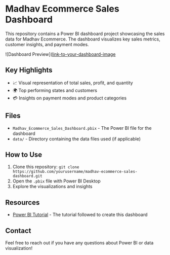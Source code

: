 # Madhav Ecommerce Sales Dashboard

This repository contains a Power BI dashboard project showcasing the sales data for Madhav Ecommerce. The dashboard visualizes key sales metrics, customer insights, and payment modes.

![Dashboard Preview]([link-to-your-dashboard-image](https://github.com/Sooraj1411/Power-Bi-Madhav-Ecommerce-Dashboard/blob/main/Power%20BI%201st%20Project.pbix](https://github.com/Sooraj1411/Power-Bi-Madhav-Ecommerce-Dashboard/blob/main/Screenshot%202024-08-09%20155257.png))

## Key Highlights
- 📈 Visual representation of total sales, profit, and quantity
- 🌍 Top performing states and customers
- 💳 Insights on payment modes and product categories

## Files
- `Madhav_Ecommerce_Sales_Dashboard.pbix` - The Power BI file for the dashboard
- `data/` - Directory containing the data files used (if applicable)

## How to Use
1. Clone this repository: `git clone https://github.com/yourusername/madhav-ecommerce-sales-dashboard.git`
2. Open the `.pbix` file with Power BI Desktop
3. Explore the visualizations and insights

## Resources
- [Power BI Tutorial](https://www.youtube.com/watch?v=6cV3OwFrOkk) - The tutorial followed to create this dashboard

## Contact
Feel free to reach out if you have any questions about Power BI or data visualization!
